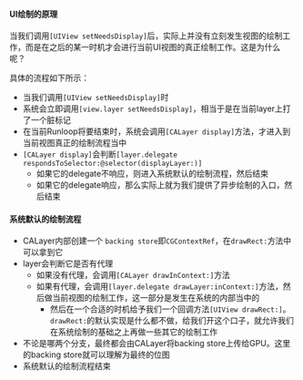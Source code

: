 #### UI绘制的原理

当我们调用`[UIView setNeedsDisplay]`后，实际上并没有立刻发生视图的绘制工作，而是在之后的某一时机才会进行当前UI视图的真正绘制工作。这是为什么呢？

具体的流程如下所示：

- 当我们调用`[UIView setNeedsDisplay]`时
- 系统会立即调用`[view.layer setNeedsDisplay]`，相当于是在当前layer上打了一个脏标记
- 在当前Runloop将要结束时，系统会调用`[CALayer display]`方法，才进入到当前视图真正的绘制流程当中
- `[CALayer display]`会判断`[layer.delegate respondsToSelector:@selector(displayLayer:)]`
  - 如果它的delegate不响应，则进入系统默认的绘制流程，然后结束
  - 如果它的delegate响应，那么实际上就为我们提供了异步绘制的入口，然后结束

#### 系统默认的绘制流程

- CALayer内部创建一个 `backing store`即`CGContextRef`，在`drawRect:`方法中可以拿到它
- layer会判断它是否有代理
  - 如果没有代理，会调用`[CALayer drawInContext:]`方法
  - 如果有代理，会调用`[layer.delegate drawLayer:inContext:]`方法，然后做当前视图的绘制工作，这一部分是发生在系统的内部当中的
    - 然后在一个合适的时机给予我们一个回调方法`[UIView drawRect:]`。`drawRect:`的默认实现是什么都不做，给我们开这个口子，就允许我们在系统绘制的基础之上再做一些其它的绘制工作
- 不论是哪两个分支，最终都会由CALayer将backing store上传给GPU。这里的backing store就可以理解为最终的位图
- 系统默认的绘制流程结束